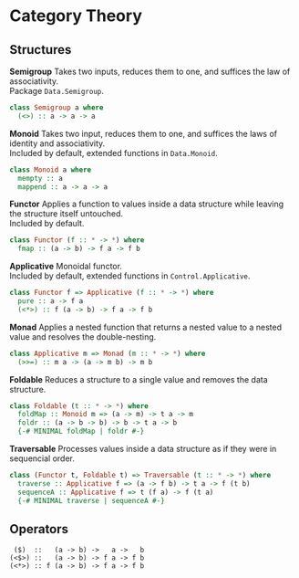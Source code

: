 # Category Theory
## Structures
**Semigroup** Takes two inputs, reduces them to one, and suffices the law of associativity.  
Package `Data.Semigroup`.
```haskell
class Semigroup a where
  (<>) :: a -> a -> a
```

**Monoid** Takes two input, reduces them to one, and suffices the laws of identity and associativity.  
Included by default, extended functions in `Data.Monoid`.
```haskell
class Monoid a where
  mempty :: a
  mappend :: a -> a -> a
```

**Functor** Applies a function to values inside a data structure while leaving the structure itself untouched.  
Included by default.
```haskell
class Functor (f :: * -> *) where
  fmap :: (a -> b) -> f a -> f b
```

**Applicative** Monoidal functor.  
Included by default, extended functions in `Control.Applicative`.
```haskell
class Functor f => Applicative (f :: * -> *) where
  pure :: a -> f a
  (<*>) :: f (a -> b) -> f a -> f b
```

**Monad**
Applies a nested function that returns a nested value to a nested value and resolves the double-nesting.
```haskell
class Applicative m => Monad (m :: * -> *) where
  (>>=) :: m a -> (a -> m b) -> m b
```

**Foldable**
Reduces a structure to a single value and removes the data structure.
```haskell
class Foldable (t :: * -> *) where
  foldMap :: Monoid m => (a -> m) -> t a -> m
  foldr :: (a -> b -> b) -> b -> t a -> b
  {-# MINIMAL foldMap | foldr #-}
```

**Traversable**
Processes values inside a data structure as if they were in sequencial order.
```haskell
class (Functor t, Foldable t) => Traversable (t :: * -> *) where
  traverse :: Applicative f => (a -> f b) -> t a -> f (t b)
  sequenceA :: Applicative f => t (f a) -> f (t a)
  {-# MINIMAL traverse | sequenceA #-}
```

## Operators
```
 ($)  ::   (a -> b) ->   a ->   b
(<$>) ::   (a -> b) -> f a -> f b
(<*>) :: f (a -> b) -> f a -> f b
```